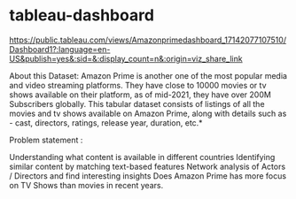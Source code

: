 # tableau-dashboard
https://public.tableau.com/views/Amazonprimedashboard_17142077107510/Dashboard1?:language=en-US&publish=yes&:sid=&:display_count=n&:origin=viz_share_link


About this Dataset: 
Amazon Prime is another one of the most popular media and video streaming platforms. They have close to 10000 movies or tv shows available on their platform, as of mid-2021, they have over 200M Subscribers globally. This tabular dataset consists of listings of all the movies and tv shows available on Amazon Prime, along with details such as - cast, directors, ratings, release year, duration, etc.*
 
 Problem statement : 
 
Understanding what content is available in different countries
Identifying similar content by matching text-based features
Network analysis of Actors / Directors and find interesting insights
Does Amazon Prime has more focus on TV Shows than movies in recent years.


 
